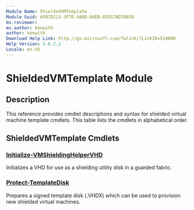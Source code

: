 ```yaml
---
Module Name: ShieldedVMTemplate
Module Guid: AFB7D213-3F7E-4A0D-86EB-02D57AD7B858
ms.reviewer:
ms.author: kenwith
author: kenwith
Download Help Link: http://go.microsoft.com/fwlink/?LinkID=524080
Help Version: 5.0.2.2
Locale: en-US
---
```


# ShieldedVMTemplate Module
## Description
This reference provides cmdlet descriptions and syntax for shielded virtual machine template cmdlets. This table lists the cmdlets in alphabetical order.

## ShieldedVMTemplate Cmdlets
### [Initialize-VMShieldingHelperVHD](Initialize-VMShieldingHelperVHD.md)
Initializes a VHD for use as a shielding utility disk in a guarded fabric.

### [Protect-TemplateDisk](Protect-TemplateDisk.md)
Prepares a signed template disk (.VHDX) which can be used to provision new shielded virtual machines.
